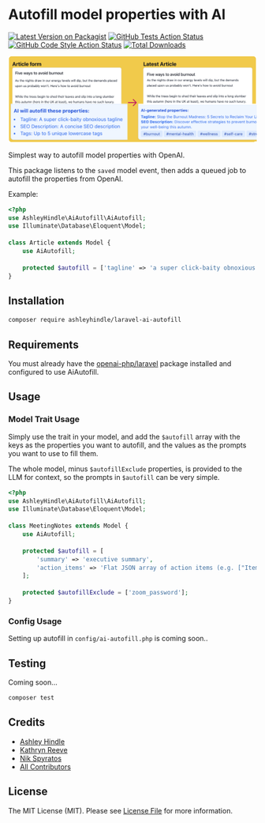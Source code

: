 # Autofill model properties with AI

[![Latest Version on Packagist](https://img.shields.io/packagist/v/ashleyhindle/laravel-ai-autofill.svg?style=flat-square)](https://packagist.org/packages/ashleyhindle/laravel-ai-autofill)
[![GitHub Tests Action Status](https://img.shields.io/github/actions/workflow/status/ashleyhindle/laravel-ai-autofill/run-tests.yml?branch=main&label=tests&style=flat-square)](https://github.com/ashleyhindle/laravel-ai-autofill/actions?query=workflow%3Arun-tests+branch%3Amain)
[![GitHub Code Style Action Status](https://img.shields.io/github/actions/workflow/status/ashleyhindle/laravel-ai-autofill/fix-php-code-style-issues.yml?branch=main&label=code%20style&style=flat-square)](https://github.com/ashleyhindle/laravel-ai-autofill/actions?query=workflow%3A"Fix+PHP+code+style+issues"+branch%3Amain)
[![Total Downloads](https://img.shields.io/packagist/dt/ashleyhindle/laravel-ai-autofill.svg?style=flat-square)](https://packagist.org/packages/ashleyhindle/laravel-ai-autofill)

![](./example-article-seo.png)

Simplest way to autofill model properties with OpenAI.

This package listens to the `saved` model event, then adds a queued job to autofill the properties from OpenAI.

Example:
```php
<?php
use AshleyHindle\AiAutofill\AiAutofill;
use Illuminate\Database\Eloquent\Model;

class Article extends Model {
    use AiAutofill;

    protected $autofill = ['tagline' => 'a super click-baity obnoxious tagline'];
}
```


## Installation
```bash
composer require ashleyhindle/laravel-ai-autofill
```

## Requirements
You must already have the [openai-php/laravel](https://github.com/openai-php/laravel) package installed and configured to use AiAutofill.

## Usage


### Model Trait Usage

Simply use the trait in your model, and add the `$autofill` array with the keys as the properties you want to autofill, and the values as the prompts you want to use to fill them.

The whole model, minus `$autofillExclude` properties, is provided to the LLM for context, so the prompts in `$autofill` can be very simple.

```php
<?php
use AshleyHindle\AiAutofill\AiAutofill;
use Illuminate\Database\Eloquent\Model;

class MeetingNotes extends Model {
    use AiAutofill;

    protected $autofill = [
        'summary' => 'executive summary',
        'action_items' => 'Flat JSON array of action items (e.g. ["Item 1", "Item 2", "Item 3"])'
    ];

    protected $autofillExclude = ['zoom_password'];
}
```

### Config Usage
Setting up autofill in `config/ai-autofill.php` is coming soon..

## Testing
Coming soon...

```bash
composer test
```

## Credits
- [Ashley Hindle](https://github.com/ashleyhindle)
- [Kathryn Reeve](https://github.com/binarykitten)
- [Nik Spyratos](https://github.com/nikspyratos)
- [All Contributors](../../contributors)

## License

The MIT License (MIT). Please see [License File](LICENSE.md) for more information.
